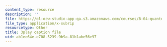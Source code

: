```yaml
---
content_type: resource
description: ''
file: https://ol-ocw-studio-app-qa.s3.amazonaws.com/courses/8-04-quantum-physics-i-spring-2016/ab1ec64ee70852399b9a81b1abe56e97_AnzhigYawy8.vtt
file_type: application/x-subrip
resourcetype: Other
title: 3play caption file
uid: ab1ec64e-e708-5239-9b9a-81b1abe56e97
---
```

